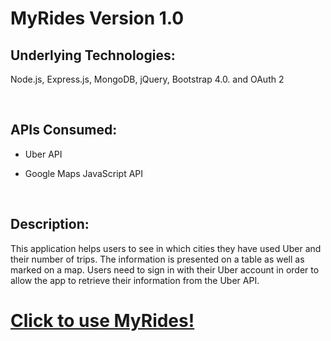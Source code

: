 # MyRides Version 1.0

## Underlying Technologies: 
Node.js, Express.js, MongoDB, jQuery, Bootstrap 4.0. and OAuth 2


<br>

## APIs Consumed:
+ Uber API

+ Google Maps JavaScript API

<br>

## Description:
This application helps users to see in which cities they have used Uber and their number of trips. The information is presented on a table as well as marked on a map. Users need to sign in with their Uber account in order to allow the app to retrieve their information from the Uber API.

# [Click to use MyRides!](https://my-uber-rides.herokuapp.com/)